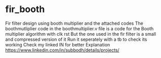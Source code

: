 # fir_booth
Fir filter design using booth multiplier and the attached codes
The boothmutliplier code in the boothmultiplier.v file is a code for the Booth multiplier algorithm with clk rst
But the one used in the fir filter is a small and compressed version of it
Run it seperately with a tb to check its working
Check my linked IN for better Explanation https://www.linkedin.com/in/subbodh/details/projects/
